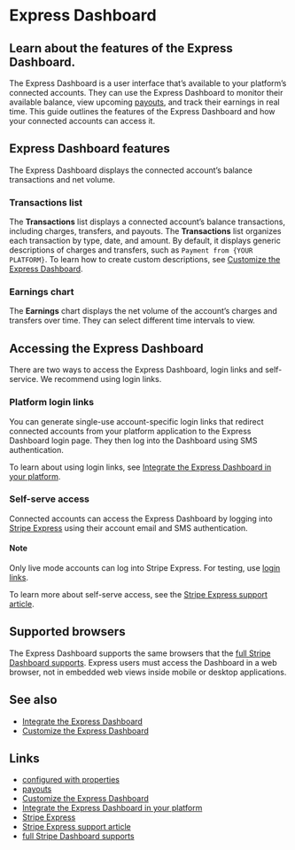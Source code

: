 # Express Dashboard

## Learn about the features of the Express Dashboard.

The Express Dashboard is a user interface that’s available to your platform’s
connected accounts. They can use the Express Dashboard to monitor their
available balance, view upcoming [payouts](https://docs.stripe.com/payouts), and
track their earnings in real time. This guide outlines the features of the
Express Dashboard and how your connected accounts can access it.

## Express Dashboard features

The Express Dashboard displays the connected account’s balance transactions and
net volume.

### Transactions list

The **Transactions** list displays a connected account’s balance transactions,
including charges, transfers, and payouts. The **Transactions** list organizes
each transaction by type, date, and amount. By default, it displays generic
descriptions of charges and transfers, such as `Payment from {YOUR PLATFORM}`.
To learn how to create custom descriptions, see [Customize the Express
Dashboard](https://docs.stripe.com/connect/customize-express-dashboard).

### Earnings chart

The **Earnings** chart displays the net volume of the account’s charges and
transfers over time. They can select different time intervals to view.

## Accessing the Express Dashboard

There are two ways to access the Express Dashboard, login links and
self-service. We recommend using login links.

### Platform login links

You can generate single-use account-specific login links that redirect connected
accounts from your platform application to the Express Dashboard login page.
They then log into the Dashboard using SMS authentication.

To learn about using login links, see [Integrate the Express Dashboard in your
platform](https://docs.stripe.com/connect/integrate-express-dashboard).

### Self-serve access

Connected accounts can access the Express Dashboard by logging into [Stripe
Express](https://connect.stripe.com/express_login) using their account email and
SMS authentication.

#### Note

Only live mode accounts can log into Stripe Express. For testing, use [login
links](https://docs.stripe.com/connect/integrate-express-dashboard).

To learn more about self-serve access, see the [Stripe Express support
article](https://support.stripe.com/express/questions/how-do-i-login-to-my-stripe-express-account).

## Supported browsers

The Express Dashboard supports the same browsers that the [full Stripe Dashboard
supports](https://docs.stripe.com/dashboard/basics). Express users must access
the Dashboard in a web browser, not in embedded web views inside mobile or
desktop applications.

## See also

- [Integrate the Express
Dashboard](https://docs.stripe.com/connect/integrate-express-dashboard)
- [Customize the Express
Dashboard](https://docs.stripe.com/connect/customize-express-dashboard)

## Links

- [configured with
properties](https://docs.stripe.com/connect/update-to-typeless-connect)
- [payouts](https://docs.stripe.com/payouts)
- [Customize the Express
Dashboard](https://docs.stripe.com/connect/customize-express-dashboard)
- [Integrate the Express Dashboard in your
platform](https://docs.stripe.com/connect/integrate-express-dashboard)
- [Stripe Express](https://connect.stripe.com/express_login)
- [Stripe Express support
article](https://support.stripe.com/express/questions/how-do-i-login-to-my-stripe-express-account)
- [full Stripe Dashboard supports](https://docs.stripe.com/dashboard/basics)